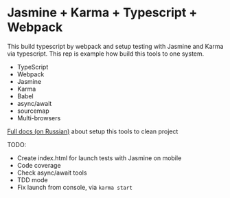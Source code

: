 # Jasmine + Karma + Typescript + Webpack

This build typescript by webpack and setup testing with Jasmine and Karma via typescript. This rep is example how build this tools to one system.

  - TypeScript
  - Webpack
  - Jasmine
  - Karma
  - Babel
  - async/await
  - sourcemap
  - Multi-browsers

[Full docs (on Russian)](https://4peoplesoft.atlassian.net/wiki/pages/viewpage.action?pageId=12025861) about setup this tools to clean project

TODO:
  - Create index.html for launch tests with Jasmine on mobile
  - Code coverage
  - Check async/await tools
  - TDD mode
  - Fix launch from console, via `karma start`